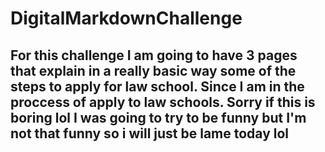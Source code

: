# DigitalMarkdownChallenge
## For this challenge I am going to have 3 pages that explain in a really basic way some of the steps to apply for law school. Since I am in the proccess of apply to law schools. Sorry if this is boring lol I was going to try to be funny but I'm not that funny so i will just be lame today lol 
